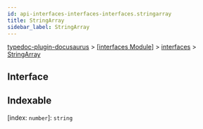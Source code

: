 ```yaml
---
id: api-interfaces-interfaces-interfaces.stringarray
title: StringArray
sidebar_label: StringArray
---
```


[typedoc-plugin-docusaurus](api-readme.md) > [[interfaces Module]](api-modules-interfaces-module.md) > [interfaces](api-modules-interfaces-interfaces.md) > [StringArray](api-interfaces-interfaces-interfaces.stringarray.md)



## Interface

## Indexable

\[index: `number`\]:&nbsp;`string`

